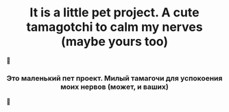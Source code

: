 <h1 align="center">It is a little pet project.
A cute tamagotchi to calm my nerves (maybe yours too)</h1> 🌸
<h3 align="center">Это маленький пет проект.
Милый тамагочи для успокоения моих нервов (может, и ваших)</h3> 🌸
